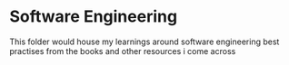# Software Engineering

This folder would house my learnings around software engineering best practises from the books and other resources i come across